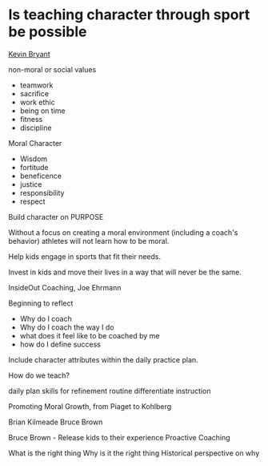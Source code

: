 # Is teaching character through sport be possible

[Kevin Bryant](kevin.bryant024@outlook.com)

non-moral or social values
- teamwork
- sacrifice
- work ethic
- being on time
- fitness
- discipline

Moral Character
- Wisdom
- fortitude
- beneficence
- justice
- responsibility
- respect

Build character on PURPOSE

Without a focus on creating a moral environment (including a coach's behavior) athletes will not learn how to be moral.

Help kids engage in sports that fit their needs.

Invest in kids and move their lives in a way that will never be the same.

InsideOut Coaching, Joe Ehrmann

Beginning to reflect
- Why do I coach
- Why do I coach the way I do
- what does it feel like to be coached by me
- how do I define success

Include character attributes within the daily practice plan.

How do we teach?

daily plan
skills for refinement
routine
differentiate instruction

Promoting Moral Growth, from Piaget to Kohlberg

Brian Kilmeade
Bruce Brown

Bruce Brown - Release kids to their experience
Proactive Coaching

What is the right thing
Why is it the right thing
Historical perspective on why
